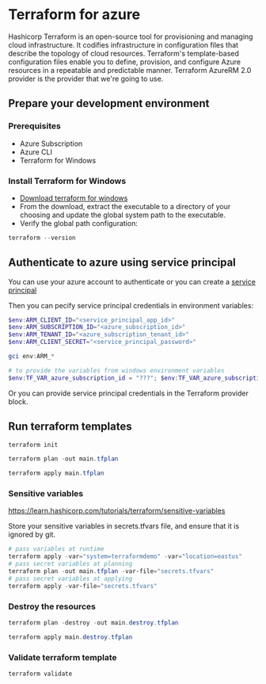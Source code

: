 # Terraform for azure
Hashicorp Terraform is an open-source tool for provisioning and managing cloud infrastructure.
It codifies infrastructure in configuration files that describe the topology of cloud resources. 
Terraform's template-based configuration files enable you to define, provision, and configure Azure resources in a repeatable and predictable manner.
Terraform AzureRM 2.0 provider is the provider that we're going to use.

## Prepare your development environment
### Prerequisites
* Azure Subscription
* Azure CLI
* Terraform for Windows

### Install Terraform for Windows
* [Download terraform for windows](https://www.terraform.io/downloads.html)
* From the download, extract the executable to a directory of your choosing and update the global system path to the executable.
* Verify the global path configuration:
``` powershell
terraform --version
```

## Authenticate to azure using service principal
You can use your azure account to authenticate or you can create a [service principal](https://docs.microsoft.com/en-us/azure/developer/terraform/get-started-windows-bash?tabs=bash#create-a-service-principal)

Then you can pecify service principal credentials in environment variables:
``` powershell
$env:ARM_CLIENT_ID="<service_principal_app_id>"
$env:ARM_SUBSCRIPTION_ID="<azure_subscription_id>"
$env:ARM_TENANT_ID="<azure_subscription_tenant_id>"
$env:ARM_CLIENT_SECRET="<service_principal_password>"

gci env:ARM_*

# to provide the variables from windows environment variables
$env:TF_VAR_azure_subscription_id = "???"; $env:TF_VAR_azure_subscription_tenant_id = "???"
```

Or you can provide service principal credentials in the Terraform provider block.

## Run terraform templates
``` powershell
terraform init

terraform plan -out main.tfplan

terraform apply main.tfplan
```

### Sensitive variables
https://learn.hashicorp.com/tutorials/terraform/sensitive-variables

Store your sensitive variables in secrets.tfvars file, and ensure that it is ignored by git.

``` powershell
# pass variables at runtime
terraform apply -var="system=terraformdemo" -var="location=eastus"
# pass secret variables at planning
terraform plan -out main.tfplan -var-file="secrets.tfvars"
# pass secret variables at applying
terraform apply -var-file="secrets.tfvars"

```

### Destroy the resources
``` powershell
terraform plan -destroy -out main.destroy.tfplan

terraform apply main.destroy.tfplan
```

### Validate terraform template
``` powershell
terraform validate
```